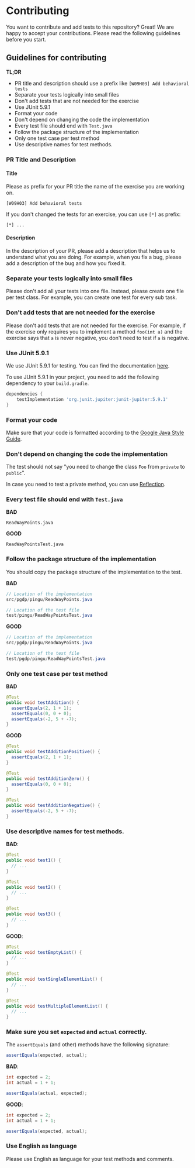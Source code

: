 # Contributing

You want to contribute and add tests to this repository? Great! We are happy to
accept your contributions. Please read the following guidelines before you
start.

## Guidelines for contributing

**TL;DR**

* PR title and description should use a prefix like `[W09H03] Add behavioral tests`
* Separate your tests logically into small files
* Don't add tests that are not needed for the exercise
* Use JUnit 5.9.1
* Format your code
* Don't depend on changing the code the implementation
* Every test file should end with `Test.java`
* Follow the package structure of the implementation
* Only one test case per test method
* Use descriptive names for test methods.

### PR Title and Description

#### Title

Please as prefix for your PR title the name of the exercise you are working on.

```
[W09H03] Add behavioral tests
```

If you don't changed the tests for an exercise, you can use `[*]` as prefix:

```
[*] ...
```

#### Description

In the description of your PR, please add a description that helps us to understand what you are doing. For example, when you fix a bug, please add a description of the bug and how you fixed it.

### Separate your tests logically into small files

Please don't add all your tests into one file. Instead, please create one file
per test class. For example, you can create one test for every sub task.

### Don't add tests that are not needed for the exercise

Please don't add tests that are not needed for the exercise. For example, if the
exercise only requires you to implement a method `foo(int a)` and the exercise
says that `a` is never negative, you don't need to test if `a` is negative.

### Use JUnit 5.9.1

We use JUnit 5.9.1 for testing. You can find the documentation
[here](https://junit.org/junit5/docs/current/user-guide/).

To use JUnit 5.9.1 in your project, you need to add the following dependency to your `build.gradle`.

```gradle
dependencies {
    testImplementation 'org.junit.jupiter:junit-jupiter:5.9.1'
}
```

### Format your code

Make sure that your code is formatted according to the [Google Java Style
Guide](https://google.github.io/styleguide/javaguide.html).

### Don't depend on changing the code the implementation

The test should not say "you need to change the class `Foo` from `private` to `public`".

In case you need to test a private method, you can use
[Reflection](https://docs.oracle.com/javase/tutorial/reflect/index.html).

### Every test file should end with `Test.java`

**BAD**
```
ReadWayPoints.java
```

**GOOD**
```
ReadWayPointsTest.java
```

### Follow the package structure of the implementation

You should copy the package structure of the implementation to the test.

**BAD**
```java
// Location of the implementation
src/pgdp/pingu/ReadWayPoints.java

// Location of the test file
test/pingu/ReadWayPointsTest.java
```

**GOOD**
```java
// Location of the implementation
src/pgdp/pingu/ReadWayPoints.java

// Location of the test file
test/pgdp/pingu/ReadWayPointsTest.java
```

### Only one test case per test method

**BAD**
    
```java
@Test
public void testAddition() {
  assertEquals(2, 1 + 1);
  assertEquals(0, 0 + 0);
  assertEquals(-2, 5 + -7);
}
```

**GOOD**
    
```java
@Test
public void testAdditionPositive() {
  assertEquals(2, 1 + 1);
}

@Test
public void testAdditionZero() {
  assertEquals(0, 0 + 0);
}

@Test
public void testAdditionNegative() {
  assertEquals(-2, 5 + -7);
}
```

### Use descriptive names for test methods.

**BAD**:
```java
@Test
public void test1() {
  // ...
}

@Test
public void test2() {
  // ...
}

@Test
public void test3() {
  // ...
}
```


**GOOD**:

```java
@Test
public void testEmptyList() {
  // ...
}

@Test
public void testSingleElementList() {
  // ...
}

@Test
public void testMultipleElementList() {
  // ...
}
```

### Make sure you set `expected` and `actual` correctly.

The `assertEquals` (and other) methods have the following signature:

```java
assertEquals(expected, actual);
```

**BAD**:
```java
int expected = 2;
int actual = 1 + 1;

assertEquals(actual, expected);
```

**GOOD**:
```java
int expected = 2;
int actual = 1 + 1;

assertEquals(expected, actual);
```

### Use English as language

Please use English as language for your test methods and comments.
